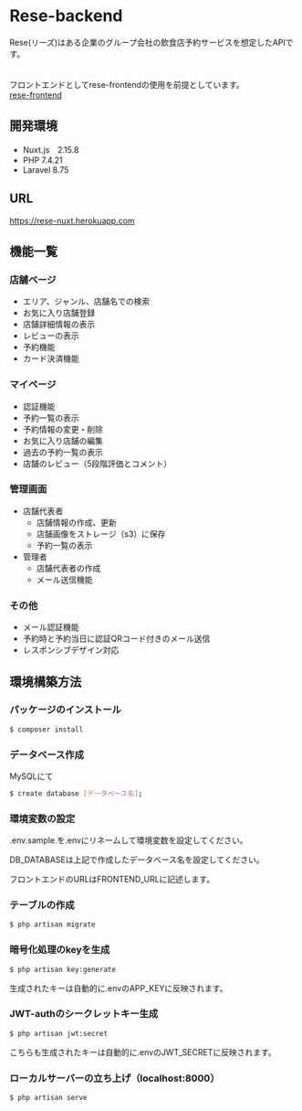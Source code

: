 # Rese-backend
Rese(リーズ)はある企業のグループ会社の飲食店予約サービスを想定したAPIです。
<br>
<br>
<br>
フロントエンドとしてrese-frontendの使用を前提としています。
<br>
[rese-frontend](https://github.com/mayu6v0/rese-frontend.git)


## 開発環境
* Nuxt.js　2.15.8
* PHP 7.4.21
* Laravel 8.75

## URL
<https://rese-nuxt.herokuapp.com>


## 機能一覧
### 店舗ページ
  * エリア、ジャンル、店舗名での検索
  * お気に入り店舗登録
  * 店舗詳細情報の表示
  * レビューの表示
  * 予約機能
  * カード決済機能

### マイページ
  * 認証機能
  * 予約一覧の表示
  * 予約情報の変更・削除
  * お気に入り店舗の編集
  * 過去の予約一覧の表示
  * 店舗のレビュー（5段階評価とコメント）

### 管理画面
  * 店舗代表者
    * 店舗情報の作成、更新
    * 店舗画像をストレージ（s3）に保存
    * 予約一覧の表示
  * 管理者
    * 店舗代表者の作成
    * メール送信機能

### その他
  * メール認証機能
  * 予約時と予約当日に認証QRコード付きのメール送信
  * レスポンシブデザイン対応


## 環境構築方法


### パッケージのインストール

```bash
$ composer install
```

### データベース作成

MySQLにて
```bash
$ create database [データベース名];
```

### 環境変数の設定
.env.sample.を.envにリネームして環境変数を設定してください。

DB_DATABASEは上記で作成したデータベース名を設定してください。

フロントエンドのURLはFRONTEND_URLに記述します。


### テーブルの作成
```bash
$ php artisan migrate
```

### 暗号化処理のkeyを生成
```bash
$ php artisan key:generate
```
生成されたキーは自動的に.envのAPP_KEYに反映されます。


### JWT-authのシークレットキー生成
```bash
$ php artisan jwt:secret
```
こちらも生成されたキーは自動的に.envのJWT_SECRETに反映されます。


### ローカルサーバーの立ち上げ（localhost:8000）
```bash
$ php artisan serve
```

